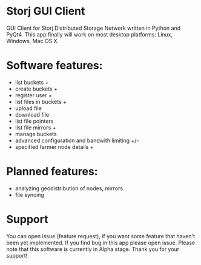# Storj GUI Client
GUI Client for Storj Distributed Storage Network written in Python and PyQt4. This app finally will work on most desktop platforms: Linux, Windows, Mac OS X

# Software features:
- list buckets +
- create buckets +
- register user +
- list files in buckets +
- upload file
- download file
- list file pointers
- list file mirrors +
- manage buckets
- advanced configuration and bandwith limiting +/-
- specified farmer node details +

# Planned features:
- analyzing geodistribution of nodes, mirrors
- file syncing

# Support
You can open issue (feature request), if you want some feature that haven't been yet implemented. If you find bug in this app please open issue. Please note that this software is currently in Alpha stage. Thank you for your support!

